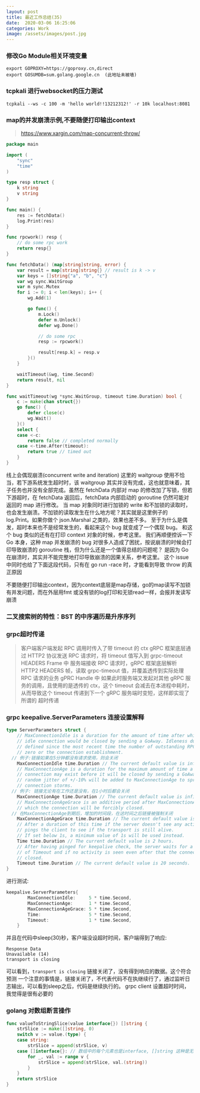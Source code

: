 ```yaml
---
layout: post
title: 最近工作总结(35)
date:  2020-03-06 16:25:06
categories: Work
image: /assets/images/post.jpg
---
```


### 修改Go Module相关环境变量
```
export GOPROXY=https://goproxy.cn,direct
export GOSUMDB=sum.golang.google.cn  (此地址未被墙)
```

### tcpkali 进行websocket的压力测试
```
tcpkali --ws -c 100 -m 'hello world!!13212312!' -r 10k localhost:8081
```

### map的并发崩溃示例,不要随便打印输出context
>https://www.xargin.com/map-concurrent-throw/

```go
package main

import (
	"sync"
	"time"
)

type resp struct {
	k string
	v string
}

func main() {
	res := fetchData()
    log.Print(res)
}

func rpcwork() resp {
	// do some rpc work
	return resp{}
}

func fetchData() (map[string]string, error) {
	var result = map[string]string{} // result is k -> v
	var keys = []string{"a", "b", "c"}
	var wg sync.WaitGroup
	var m sync.Mutex
	for i := 0; i < len(keys); i++ {
		wg.Add(1)

		go func() {
			m.Lock()
			defer m.Unlock()
			defer wg.Done()

			// do some rpc
			resp := rpcwork()

			result[resp.k] = resp.v
		}()
	}

	waitTimeout(&wg, time.Second)
	return result, nil
}

func waitTimeout(wg *sync.WaitGroup, timeout time.Duration) bool {
	c := make(chan struct{})
	go func() {
		defer close(c)
		wg.Wait()
	}()
	select {
	case <-c:
		return false // completed normally
	case <-time.After(timeout):
		return true // timed out
	}
}
```
线上会偶现崩溃(concurrent write and iteration)
这里的 waitgroup 使用不恰当，若下游系统发生超时时，该 waitgroup 其实并没有完成，这也就意味着，其子任务也并没有全部完成。虽然在 fetchData 内部对 map 的修改加了写锁，但若下游超时，在 fetchData 返回后，fetchData 内部启动的 goroutine 仍然可能对返回的 map 进行修改。
当 map 对象同时进行加锁的 write 和不加锁的读取时，也会发生崩溃。不加锁的读取发生在什么地方呢？其实就是这里例子的 log.Print。如果你做个 json.Marshal 之类的，效果也差不多。
至于为什么是偶发，超时本来也不是经常发生的，看起来这个 bug 就变成了一个偶现 bug。
和这个 bug 类似的还有在打印 context 对象的时候，参考这里。
我们再顺便控诉一下 Go 本身，这种 map 并发崩溃的 bug 对很多人造成了困扰，按说崩溃的时候会打印导致崩溃的 goroutine 栈，但为什么还是一个值得总结的问题呢？
是因为 Go 在崩溃时，其实并不能完整地打印导致崩溃的因果关系，参考这里。
这个 issue 中同时也给了下面这段代码，只有在 go run -race 时，才能看到导致 throw 的真正原因

不要随便打印输出context，因为context底层是map存储，go的map读写不加锁有并发问题，而在外层用fmt 或没有锁的log打印和无锁read一样，会报并发读写崩溃

### 二叉搜索树的特性：BST 的中序遍历是升序序列

### grpc超时传递
>客户端客户端发起 RPC 调用时传入了带 timeout 的 ctx
gRPC 框架底层通过 HTTP2 协议发送 RPC 请求时，将 timeout 值写入到 grpc-timeout HEADERS Frame 中
服务端接收 RPC 请求时，gRPC 框架底层解析 HTTP2 HEADERS 帧，读取 grpc-timeout 值，并覆盖透传到实际处理 RPC 请求的业务 gPRC Handle 中
如果此时服务端又发起对其他 gRPC 服务的调用，且使用的是透传的 ctx，这个 timeout 会减去在本进程中耗时，从而导致这个 timeout 传递到下一个 gRPC 服务端时变短，这样即实现了所谓的 超时传递  

### grpc keepalive.ServerParameters 连接设置解释
```go
type ServerParameters struct {
	// MaxConnectionIdle is a duration for the amount of time after which an
	// idle connection would be closed by sending a GoAway. Idleness duration is
	// defined since the most recent time the number of outstanding RPCs became
	// zero or the connection establishment.
  // 例子:链接如果在5分钟都没有请求使用，则会关闭
	MaxConnectionIdle time.Duration // The current default value is infinity.
	// MaxConnectionAge is a duration for the maximum amount of time a
	// connection may exist before it will be closed by sending a GoAway. A
	// random jitter of +/-10% will be added to MaxConnectionAge to spread out
	// connection storms.
  // 例子: 链接无论有在工作还是没有，在1小时后都会关闭
	MaxConnectionAge time.Duration // The current default value is infinity.
	// MaxConnectionAgeGrace is an additive period after MaxConnectionAge after
	// which the connection will be forcibly closed.
  // 在MaxConnectionAge到期后，增加的时间段，在这时间之后链接被强制关闭
	MaxConnectionAgeGrace time.Duration // The current default value is infinity.
	// After a duration of this time if the server doesn't see any activity it
	// pings the client to see if the transport is still alive.
	// If set below 1s, a minimum value of 1s will be used instead.
	Time time.Duration // The current default value is 2 hours.
	// After having pinged for keepalive check, the server waits for a duration
	// of Timeout and if no activity is seen even after that the connection is
	// closed.
	Timeout time.Duration // The current default value is 20 seconds.
}
```

进行测试:

```go
keepalive.ServerParameters{
		MaxConnectionIdle:     5 * time.Second,
		MaxConnectionAge:      1 * time.Second,
		MaxConnectionAgeGrace: 5 * time.Second,
		Time:                  5 * time.Second,
		Timeout:               1 * time.Second,
	}
```
并且在代码中sleep(30)秒，客户端没设超时时间，客户端得到了响应:
```
Response Data
Unavailable (14)
transport is closing
```
可以看到，`transport is closing` 链接关闭了，没有得到响应的数据。这个符合预测
一个注意的事情是，链接关闭了，不代表代码不在执继续行了，通过监听日志输出，可以看到sleep之后，代码是继续执行的。
grpc client 设置超时时间，我觉得是很有必要的

### golang 对数组断言操作
```go
func valueToStringSlice(value interface{}) []string {
	strSlice := make([]string, 0)
	switch v := value.(type) {
	case string:
		strSlice = append(strSlice, v)
	case []interface{}: // 数组中的每个元素也是interface, []string 这种是无效的
		for _, val := range v {
			strSlice = append(strSlice, val.(string))
		}
	}
	return strSlice
}
```
